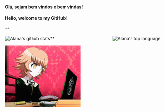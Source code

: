 #### Olá, sejam bem vindos e bem vindas!

#### Hello, welcome to my GitHub!

**
<div>

<img align="left" src="https://github-readme-stats.anuraghazra1.vercel.app/api?username=alanamonteiro&show_icons=true&include_all_commits=true&theme=gotham" alt="Alana's github stats" />

<img align= "right" src="https://github-readme-stats.vercel.app/api/top-langs/?username=anuraghazra&show_icons=true&include_all_commits=true&theme=gotham" alt= "Alana's top language" />
  
<div>

**


<img src="https://github.com/alanamonteiro/alanamonteiro/blob/main/tenor.gif" height="200">
